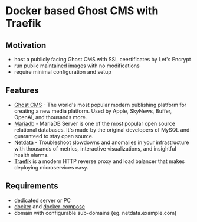 # Docker based Ghost CMS with Traefik

## Motivation

- host a publicly facing Ghost CMS with SSL ceertificates by Let's Encrypt
- run public maintained images with no modifications
- require minimal configuration and setup

## Features

- [Ghost CMS](https://ghost.org/) - The world's most popular modern publishing platform for creating a new media platform. Used by Apple, SkyNews, Buffer, OpenAI, and thousands more.
- [Mariadb](https://mariadb.org/) - MariaDB Server is one of the most popular open source relational databases. It's made by the original developers of MySQL and guaranteed to stay open source.
- [Netdata](https://www.netdata.cloud/) - Troubleshoot slowdowns and anomalies in your infrastructure with thousands of metrics, interactive visualizations, and insightful health alarms.
- [Traefik](https://traefik.io/) is a modern HTTP reverse proxy and load balancer that makes deploying microservices easy.

## Requirements

- dedicated server or PC
- [docker](https://docs.docker.com/install/linux/docker-ce/debian/) and [docker-compose](https://docs.docker.com/compose/install/#install-compose)
- domain with configurable sub-domains (eg. netdata.example.com)
